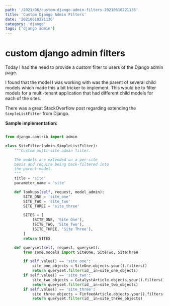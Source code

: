 ```yaml
---
path: '/2021/06/custom-django-admin-filters-20210610221136'
title: 'Custom Django Admin Filters'
date: '20210610221136'
category: 'django'
tags: ['django admin']
---
```


# custom django admin filters
Today I had the need to provide a custom filter to users of the Django admin page.

I found that the model I was working with was the parent of several child models
which made this a bit tricker to implement. This would be to filter models for
a multi-tenant application that had different child models for each of the sites.

There was a great StackOverflow post regarding extending the `SimpleListFilter`
from Django.

**Sample implementation:**

```python

from django.contrib import admin

class SiteFilter(admin.SimpleListFilter):
    """Custom multi-site admin filter.

    The models are extended on a per-site
    basis and require being back-filtered into
    the parent model.
    """
    title = 'site'
    parameter_name = 'site'

    def lookups(self, request, model_admin):
        SITE_ONE = 'site_one'
        SITE_TWO = 'site_two'
        SITE_THREE = 'site_three'

        SITES = [
            (SITE_ONE, 'Site One'),
            (SITE_TWO, 'Site Two'),
            (SITE_THREE, 'Site Three'),
        ]
        return SITES

    def queryset(self, request, queryset):
        from some.models import SiteOne, SiteTwo, SiteThree

        if self.value() == 'site_one':
            site_one_objects = SiteOne.objects.your().filters()
            return queryset.filter(id__in=site_one_objects)
        if self.value() == 'site_two':
            site_two_objects = CatalystArticle.objects.your().filters()
            return queryset.filter(id__in=site_two_objects)
        if self.value() == 'site_three':
            site_three_objects = FinfeedArticle.objects.your().filters()
            return queryset.filter(id__in=site_three_objects)

```
